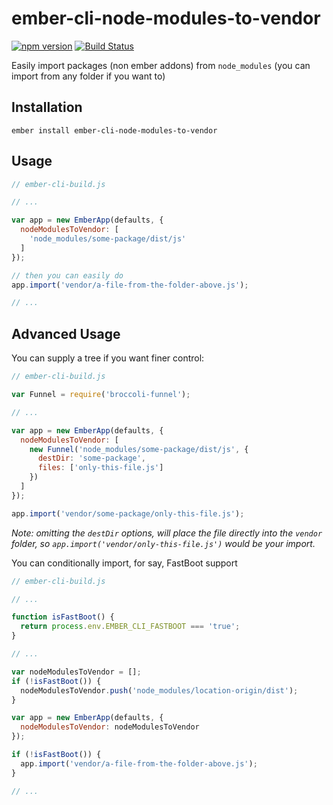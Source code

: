# ember-cli-node-modules-to-vendor

[![npm version](https://badge.fury.io/js/ember-cli-node-modules-to-vendor.svg)](https://badge.fury.io/js/ember-cli-node-modules-to-vendor)
[![Build Status](https://travis-ci.org/kellyselden/ember-cli-node-modules-to-vendor.svg?branch=master)](https://travis-ci.org/kellyselden/ember-cli-node-modules-to-vendor)

Easily import packages (non ember addons) from `node_modules` (you can import from any folder if you want to)

## Installation

`ember install ember-cli-node-modules-to-vendor`

## Usage

```js
// ember-cli-build.js

// ...

var app = new EmberApp(defaults, {
  nodeModulesToVendor: [
    'node_modules/some-package/dist/js'
  ]
});

// then you can easily do
app.import('vendor/a-file-from-the-folder-above.js');

// ...
```

## Advanced Usage

You can supply a tree if you want finer control:

```js
// ember-cli-build.js

var Funnel = require('broccoli-funnel');

// ...

var app = new EmberApp(defaults, {
  nodeModulesToVendor: [
    new Funnel('node_modules/some-package/dist/js', {
      destDir: 'some-package',
      files: ['only-this-file.js']
    })
  ]
});

app.import('vendor/some-package/only-this-file.js');
```

_Note: omitting the `destDir` options, will place the file directly into the `vendor`
folder, so `app.import('vendor/only-this-file.js')` would be your import._

You can conditionally import, for say, FastBoot support

```js
// ember-cli-build.js

// ...

function isFastBoot() {
  return process.env.EMBER_CLI_FASTBOOT === 'true';
}

// ...

var nodeModulesToVendor = [];
if (!isFastBoot()) {
  nodeModulesToVendor.push('node_modules/location-origin/dist');
}

var app = new EmberApp(defaults, {
  nodeModulesToVendor: nodeModulesToVendor
});

if (!isFastBoot()) {
  app.import('vendor/a-file-from-the-folder-above.js');
}

// ...
```
